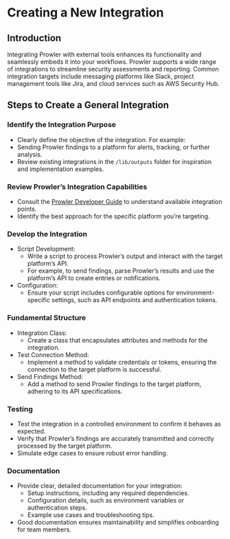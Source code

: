 # Creating a New Integration

## Introduction

Integrating Prowler with external tools enhances its functionality and seamlessly embeds it into your workflows. Prowler supports a wide range of integrations to streamline security assessments and reporting. Common integration targets include messaging platforms like Slack, project management tools like Jira, and cloud services such as AWS Security Hub.

## Steps to Create a General Integration

### Identify the Integration Purpose

* Clearly define the objective of the integration. For example:
* Sending Prowler findings to a platform for alerts, tracking, or further analysis.
* Review existing integrations in the `/lib/outputs` folder for inspiration and implementation examples.

### Review Prowler’s Integration Capabilities

* Consult the [Prowler Developer Guide](https://docs.prowler.com/projects/prowler-open-source/en/latest/) to understand available integration points.
* Identify the best approach for the specific platform you’re targeting.

### Develop the Integration

* Script Development:
    * Write a script to process Prowler’s output and interact with the target platform’s API.
    * For example, to send findings, parse Prowler’s results and use the platform’s API to create entries or notifications.
* Configuration:
    * Ensure your script includes configurable options for environment-specific settings, such as API endpoints and authentication tokens.

### Fundamental Structure

* Integration Class:
    * Create a class that encapsulates attributes and methods for the integration.
* Test Connection Method:
    * Implement a method to validate credentials or tokens, ensuring the connection to the target platform is successful.
* Send Findings Method:
    * Add a method to send Prowler findings to the target platform, adhering to its API specifications.

### Testing

* Test the integration in a controlled environment to confirm it behaves as expected.
* Verify that Prowler’s findings are accurately transmitted and correctly processed by the target platform.
* Simulate edge cases to ensure robust error handling.

### Documentation

* Provide clear, detailed documentation for your integration:
    * Setup instructions, including any required dependencies.
    * Configuration details, such as environment variables or authentication steps.
    * Example use cases and troubleshooting tips.
* Good documentation ensures maintainability and simplifies onboarding for team members.
